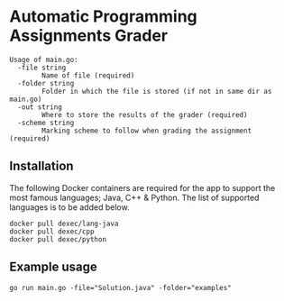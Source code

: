 # Automatic Programming Assignments Grader

```
Usage of main.go:
  -file string
        Name of file (required)
  -folder string
        Folder in which the file is stored (if not in same dir as main.go)
  -out string
        Where to store the results of the grader (required)
  -scheme string
        Marking scheme to follow when grading the assignment (required)
```

## Installation
The following Docker containers are required for the app to support the most famous languages; Java, C++ & Python. The list of supported languages is to be added below.
```
docker pull dexec/lang-java
docker pull dexec/cpp
docker pull dexec/python
```

## Example usage
```
go run main.go -file="Solution.java" -folder="examples"
```
